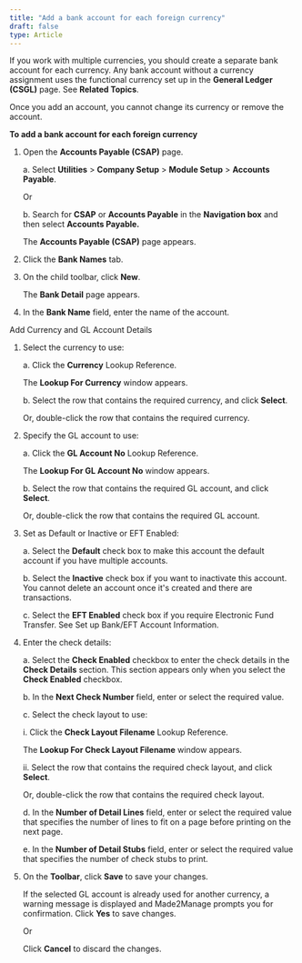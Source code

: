 ```yaml
---
title: "Add a bank account for each foreign currency"
draft: false
type: Article
---
```


If you work with multiple currencies, you should create a separate bank account for each currency. Any bank account without a currency assignment uses the functional currency set up in the **General Ledger (CSGL)** page. See **Related Topics**.

Once you add an account, you cannot change its currency or remove the account.

**To add a bank account for each foreign currency**

1. Open the **Accounts Payable (CSAP)** page.

    a. Select **Utilities** > **Company Setup** > **Module Setup** > **Accounts Payable**.

    Or

    b. Search for **CSAP** or **Accounts Payable** in the **Navigation box** and then select **Accounts Payable.**

    The **Accounts Payable (CSAP)** page appears.

2. Click the **Bank Names** tab.

3. On the child toolbar, click **New**.

    The **Bank Detail** page appears.

4. In the **Bank Name** field, enter the name of the account.

Add Currency and GL Account Details

1. Select the currency to use:

    a. Click the **Currency** Lookup Reference.

    The **Lookup For Currency** window appears.

    b. Select the row that contains the required currency, and click **Select**.

    Or, double-click the row that contains the required currency.

2. Specify the GL account to use:

    a. Click the **GL Account No** Lookup Reference.

    The **Lookup For GL Account No** window appears.

    b. Select the row that contains the required GL account, and click **Select**.

    Or, double-click the row that contains the required GL account.

3. Set as Default or Inactive or EFT Enabled:

    a. Select the **Default** check box to make this account the default account if you have multiple accounts.

    b. Select the **Inactive** check box if you want to inactivate this account. You cannot delete an account once it's created and there are transactions.

    c. Select the **EFT Enabled** check box if you require Electronic Fund Transfer. See Set up Bank/EFT Account Information.

4. Enter the check details:

    a. Select the **Check Enabled** checkbox to enter the check details in the **Check Details** section. This section appears only when you select the **Check Enabled** checkbox.

    b. In the **Next Check Number** field, enter or select the required value.

    c. Select the check layout to use:

    i. Click the **Check Layout Filename** Lookup Reference.

    The **Lookup For Check Layout Filename** window appears.

    ii. Select the row that contains the required check layout, and click **Select**.

    Or, double-click the row that contains the required check layout.

    d. In the **Number of Detail Lines** field, enter or select the required value that specifies the number of lines to fit on a page before printing on the next page.

    e. In the **Number of Detail Stubs** field, enter or select the required value that specifies the number of check stubs to print.

5. On the **Toolbar**, click **Save** to save your changes.

    If the selected GL account is already used for another currency, a warning message is displayed and Made2Manage prompts you for confirmation. 
    Click **Yes** to save changes. 

    Or

    Click **Cancel** to discard the changes.

​